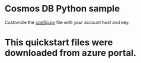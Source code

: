 # Cosmos DB Python sample

Customize the [config.py](./config.py) file with your account host and key.

# This quickstart files were downloaded from azure portal.